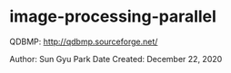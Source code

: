 # image-processing-parallel
QDBMP: http://qdbmp.sourceforge.net/ 

Author: Sun Gyu Park
Date Created: December 22, 2020

